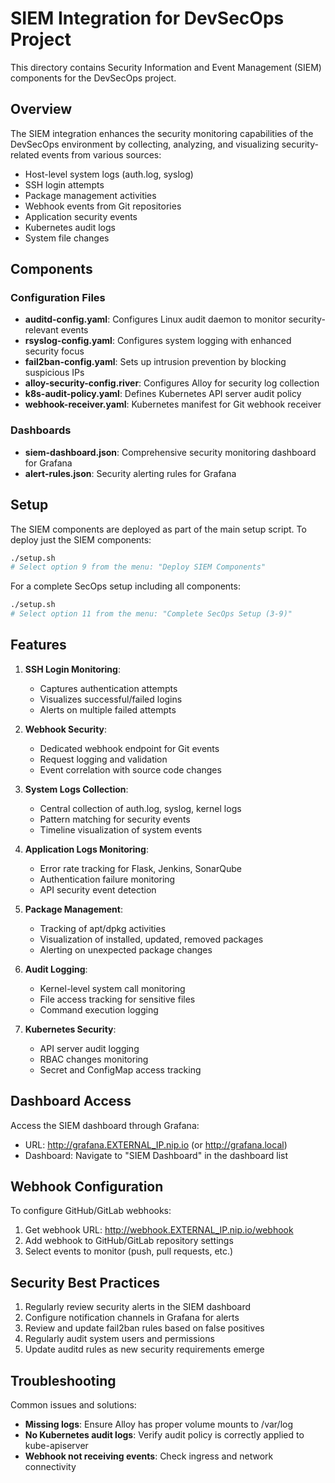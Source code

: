 # SIEM Integration for DevSecOps Project

This directory contains Security Information and Event Management (SIEM) components for the DevSecOps project.

## Overview

The SIEM integration enhances the security monitoring capabilities of the DevSecOps environment by collecting, analyzing, and visualizing security-related events from various sources:

- Host-level system logs (auth.log, syslog)
- SSH login attempts
- Package management activities
- Webhook events from Git repositories
- Application security events
- Kubernetes audit logs
- System file changes

## Components

### Configuration Files

- **auditd-config.yaml**: Configures Linux audit daemon to monitor security-relevant events
- **rsyslog-config.yaml**: Configures system logging with enhanced security focus
- **fail2ban-config.yaml**: Sets up intrusion prevention by blocking suspicious IPs
- **alloy-security-config.river**: Configures Alloy for security log collection
- **k8s-audit-policy.yaml**: Defines Kubernetes API server audit policy
- **webhook-receiver.yaml**: Kubernetes manifest for Git webhook receiver

### Dashboards

- **siem-dashboard.json**: Comprehensive security monitoring dashboard for Grafana
- **alert-rules.json**: Security alerting rules for Grafana

## Setup

The SIEM components are deployed as part of the main setup script. To deploy just the SIEM components:

```bash
./setup.sh
# Select option 9 from the menu: "Deploy SIEM Components"
```

For a complete SecOps setup including all components:

```bash
./setup.sh
# Select option 11 from the menu: "Complete SecOps Setup (3-9)"
```

## Features

1. **SSH Login Monitoring**:
   - Captures authentication attempts
   - Visualizes successful/failed logins
   - Alerts on multiple failed attempts

2. **Webhook Security**:
   - Dedicated webhook endpoint for Git events
   - Request logging and validation
   - Event correlation with source code changes

3. **System Logs Collection**:
   - Central collection of auth.log, syslog, kernel logs
   - Pattern matching for security events
   - Timeline visualization of system events

4. **Application Logs Monitoring**:
   - Error rate tracking for Flask, Jenkins, SonarQube
   - Authentication failure monitoring
   - API security event detection

5. **Package Management**:
   - Tracking of apt/dpkg activities
   - Visualization of installed, updated, removed packages
   - Alerting on unexpected package changes

6. **Audit Logging**:
   - Kernel-level system call monitoring
   - File access tracking for sensitive files
   - Command execution logging

7. **Kubernetes Security**:
   - API server audit logging
   - RBAC changes monitoring
   - Secret and ConfigMap access tracking

## Dashboard Access

Access the SIEM dashboard through Grafana:

- URL: http://grafana.EXTERNAL_IP.nip.io (or http://grafana.local)
- Dashboard: Navigate to "SIEM Dashboard" in the dashboard list

## Webhook Configuration

To configure GitHub/GitLab webhooks:

1. Get webhook URL: http://webhook.EXTERNAL_IP.nip.io/webhook
2. Add webhook to GitHub/GitLab repository settings
3. Select events to monitor (push, pull requests, etc.)

## Security Best Practices

1. Regularly review security alerts in the SIEM dashboard
2. Configure notification channels in Grafana for alerts
3. Review and update fail2ban rules based on false positives
4. Regularly audit system users and permissions
5. Update auditd rules as new security requirements emerge

## Troubleshooting

Common issues and solutions:

- **Missing logs**: Ensure Alloy has proper volume mounts to /var/log
- **No Kubernetes audit logs**: Verify audit policy is correctly applied to kube-apiserver
- **Webhook not receiving events**: Check ingress and network connectivity
